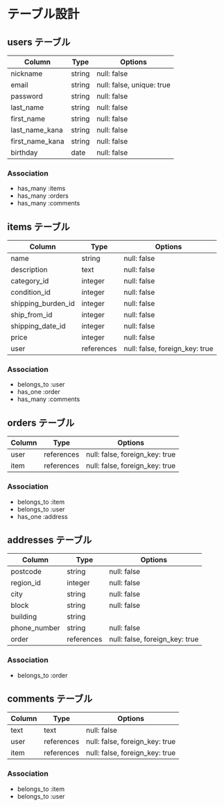 # テーブル設計

## users テーブル

| Column            | Type   | Options                  | 
| ----------------- | ------ | ------------------------ | 
| nickname          | string | null: false              | 
| email             | string | null: false, unique: true| 
| password          | string | null: false              | 
| last_name         | string | null: false              | 
| first_name        | string | null: false              | 
| last_name_kana    | string | null: false              | 
| first_name_kana   | string | null: false              | 
| birthday          | date   | null: false              | 

### Association

- has_many :items
- has_many :orders
- has_many :comments

## items テーブル

| Column             | Type       | Options                        | 
| ------------------ | ---------- | ------------------------------ | 
| name               | string     | null: false                    | 
| description        | text       | null: false                    | 
| category_id        | integer    | null: false                    | 
| condition_id       | integer    | null: false                    | 
| shipping_burden_id | integer    | null: false                    | 
| ship_from_id       | integer    | null: false                    | 
| shipping_date_id   | integer    | null: false                    | 
| price              | integer    | null: false                    | 
| user               | references | null: false, foreign_key: true |

### Association

- belongs_to :user
- has_one :order
- has_many :comments

## orders テーブル

| Column  | Type       | Options                        |
| ------- | ---------- | ------------------------------ |
| user    | references | null: false, foreign_key: true |
| item    | references | null: false, foreign_key: true |

### Association

- belongs_to :item
- belongs_to :user
- has_one :address

## addresses テーブル
                   
| Column       | Type       | Options                        | 
| ------------ | ---------- | ------------------------------ | 
| postcode     | string     | null: false                    | 
| region_id    | integer    | null: false                    | 
| city         | string     | null: false                    | 
| block        | string     | null: false                    | 
| building     | string     |                                | 
| phone_number | string     | null: false                    | 
| order        | references | null: false, foreign_key: true |

### Association

- belongs_to :order

## comments テーブル

| Column  | Type       | Options                        |
| ------- | ---------- | ------------------------------ |
| text    | text       | null: false                    |
| user    | references | null: false, foreign_key: true |
| item    | references | null: false, foreign_key: true |

### Association

- belongs_to :item
- belongs_to :user